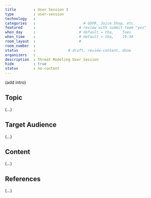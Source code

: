 ```yaml
---
title        : User Session 3
type         : user-session
technology   :
categories   :                      # GDPR, Juice Shop, etc.
featured     :                    # review with summit team "yes"
when_day     :                    # default = tba,    Tues
when_time    :                    # default = tba,    19:30
room_layout  :                    #
room_number  :
status       :               # draft, review-content, done
organizers   :
description  : Threat Modeling User Session
hide         : true
status       : no-content
---
```


(add intro)

## Topic

(...)

## Target Audience

(...)

## Content

(...)

## References

(...)
